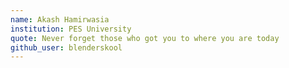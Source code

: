 ```yaml
---
name: Akash Hamirwasia
institution: PES University
quote: Never forget those who got you to where you are today
github_user: blenderskool
---
```

